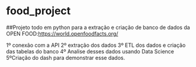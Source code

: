 # food_project

##Projeto todo em python para a extração e criação de banco de dados da OPEN FOOD:https://world.openfoodfacts.org/

1º conexão com a API
2º extração dos dados
3º ETL dos dados e criação das tabelas do banco
4º Analise desses dados usando Data Science
5ºCriação do dash para demonstrar esse dados.